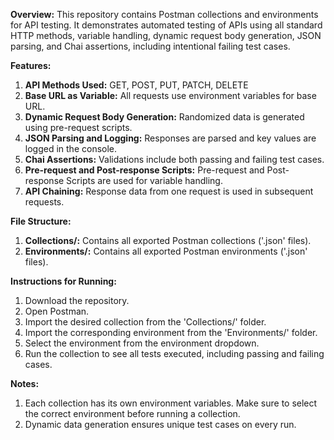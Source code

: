 **Overview:**
This repository contains Postman collections and environments for API testing. It demonstrates automated testing of APIs using all standard HTTP methods, variable handling, dynamic request body generation, JSON parsing, and Chai assertions, including intentional failing test cases.

**Features:**
1. **API Methods Used:** GET, POST, PUT, PATCH, DELETE  
2. **Base URL as Variable:** All requests use environment variables for base URL.  
3. **Dynamic Request Body Generation:** Randomized data is generated using pre-request scripts.  
4. **JSON Parsing and Logging:** Responses are parsed and key values are logged in the console.  
5. **Chai Assertions:** Validations include both passing and failing test cases.  
6. **Pre-request and Post-response Scripts:** Pre-request and Post-response Scripts are used for variable handling.
7. **API Chaining:** Response data from one request is used in subsequent requests.

**File Structure:**
1. **Collections/:** Contains all exported Postman collections ('.json' files).  
2. **Environments/:** Contains all exported Postman environments ('.json' files).  

**Instructions for Running:**
1. Download the repository.  
2. Open Postman.  
3. Import the desired collection from the 'Collections/' folder.  
4. Import the corresponding environment from the 'Environments/' folder.  
5. Select the environment from the environment dropdown.  
6. Run the collection to see all tests executed, including passing and failing cases.

**Notes:**
1. Each collection has its own environment variables. Make sure to select the correct environment before running a collection.  
2. Dynamic data generation ensures unique test cases on every run.
